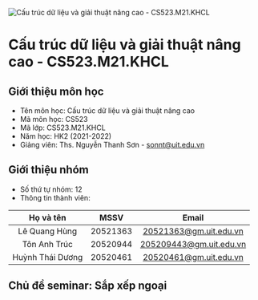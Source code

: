 ![**Cấu trúc dữ liệu và giải thuật nâng cao - CS523.M21.KHCL**](https://www.uit.edu.vn/sites/vi/files/banner_uit_0.png)

# **Cấu trúc dữ liệu và giải thuật nâng cao - CS523.M21.KHCL**
## Giới thiệu môn học

- Tên môn học: Cấu trúc dữ liệu và giải thuật nâng cao
- Mã môn học: CS523
- Mã lớp: CS523.M21.KHCL
- Năm học: HK2 (2021-2022)
- Giảng viên: Ths. Nguyễn Thanh Sơn - sonnt@uit.edu.vn

## Giới thiệu nhóm

- Số thứ tự nhóm: 12
- Thông tin thành viên: 

|       Họ và tên       |      MSSV     |    Email              |
| :-------------------: |:-------------:|:--------------------: |
|    Lê Quang Hùng      |    20521363   |20521363@gm.uit.edu.vn |
|     Tôn Anh Trúc      |    20520944   |205209443@gm.uit.edu.vn|
|    Huỳnh Thái Dương   |    20520461   |20520461@gm.uit.edu.vn |


## Chủ đề seminar: Sắp xếp ngoại
